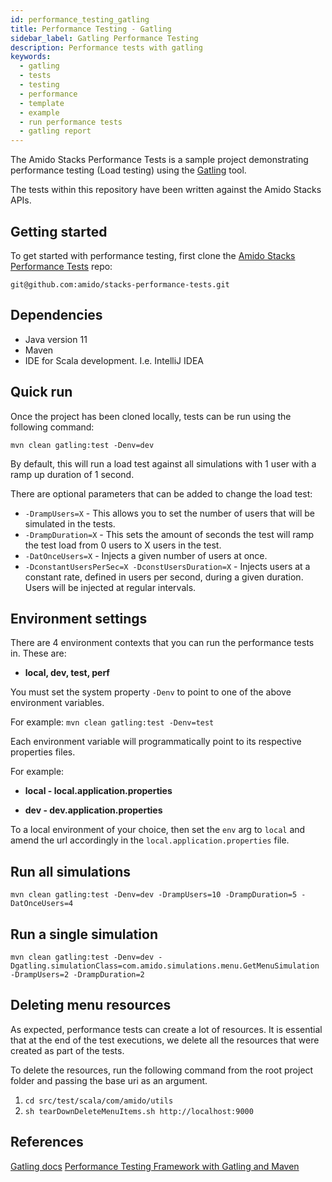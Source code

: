 ```yaml
---
id: performance_testing_gatling
title: Performance Testing - Gatling
sidebar_label: Gatling Performance Testing
description: Performance tests with gatling
keywords:
  - gatling
  - tests
  - testing
  - performance
  - template
  - example
  - run performance tests
  - gatling report
---
```


The Amido Stacks Performance Tests is a sample project demonstrating performance testing (Load testing) using the [Gatling](https://gatling.io/) tool.

The tests within this repository have been written against the Amido Stacks APIs.

## Getting started

To get started with performance testing, first clone the [Amido Stacks Performance Tests](https://github.com/amido/stacks-performance-tests) repo:

`git@github.com:amido/stacks-performance-tests.git`

## Dependencies

- Java version 11
- Maven
- IDE for Scala development. I.e. IntelliJ IDEA

## Quick run

Once the project has been cloned locally, tests can be run using the following command:

`mvn clean gatling:test -Denv=dev`

By default, this will run a load test against all simulations with 1 user with a ramp up duration of 1 second.

There are optional parameters that can be added to change the load test:

- `-DrampUsers=X` - This allows you to set the number of users that will be simulated in the tests.
- `-DrampDuration=X` - This sets the amount of seconds the test will ramp the test load from 0 users to X users in the test.
- `-DatOnceUsers=X` - Injects a given number of users at once.
- `-DconstantUsersPerSec=X -DconstUsersDuration=X` - Injects users at a constant rate, defined in users per second, during a given duration. Users will be injected at regular intervals.

## Environment settings

There are 4 environment contexts that you can run the performance tests in. These are:

- **local, dev, test, perf**

You must set the system property `-Denv` to point to one of the above environment variables.

For example: `mvn clean gatling:test -Denv=test`

Each environment variable will programmatically point to its respective properties files.

For example:

- **local - local.application.properties**

- **dev - dev.application.properties**

To a local environment of your choice, then set the `env` arg to `local` and amend the url accordingly in the `local.application.properties` file.

## Run all simulations

`mvn clean gatling:test -Denv=dev -DrampUsers=10 -DrampDuration=5 -DatOnceUsers=4`

## Run a single simulation

`mvn clean gatling:test -Denv=dev -Dgatling.simulationClass=com.amido.simulations.menu.GetMenuSimulation -DrampUsers=2 -DrampDuration=2`

## Deleting menu resources

As expected, performance tests can create a lot of resources. It is essential that at the end of the test executions, we delete all the resources that were created as part of the tests.

To delete the resources, run the following command from the root project folder and passing the base uri as an argument.

1. `cd src/test/scala/com/amido/utils`
2. `sh tearDownDeleteMenuItems.sh http://localhost:9000`

## References

[Gatling docs](https://gatling.io/docs/current)
[Performance Testing Framework with Gatling and Maven](https://devqa.io/gatling-maven-performance-test-framework/)
